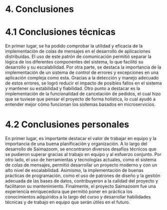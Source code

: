 # 4. Conclusiones

# 4.1 Conclusiones técnicas
En primer lugar, se ha podido comprobar la utilidad y eficacia de la implementación de colas de mensajes en el desarrollo de aplicaciones distribuidas. El uso de este patrón de comunicación permitió separar la lógica de los diferentes componentes del sistema, lo que facilitó su desarrollo y su escalabilidad.
Por otra parte, se destaca la importancia de la implementación de un sistema de control de errores y excepciones en una aplicación compleja como esta. Gracias a la detección y manejo adecuado de estos errores, se logró reducir el impacto de posibles fallos en el sistema y mantener su estabilidad y fiabilidad.
Otro punto a destacar es la implementación de la funcionalidad de cancelación de pedidos, el cual hizo que se tuviese que pensar el proyecto de forma holística, lo cual ayudó a entender mejor cómo funcionan los sistemas basados en microservicios.

# 4.2 Conclusiones personales
En primer lugar, es importante destacar el valor de trabajar en equipo y la importancia de una buena planificación y organización. A lo largo del desarrollo de Saimazoom, se encontraron diversos desafíos técnicos que se pudieron superar gracias al trabajo en equipo y al esfuerzo conjunto.
Por otro lado, el uso de herramientas y tecnologías actuales, como el sistema de colas de mensajes, permitió desarrollar un proyecto moderno y con un alto nivel de escalabilidad.
Asimismo, la implementación de buenas prácticas de programación, como el uso de patrones de diseño y la gestión adecuada de las bases de datos, contribuyeron a la calidad del proyecto y facilitaron su mantenimiento.
Finalmente, el proyecto Saimazoom fue una experiencia enriquecedora que permitió poner en práctica los conocimientos adquiridos a lo largo del curso y desarrollar habilidades técnicas y de trabajo en equipo que serán útiles en el futuro.
